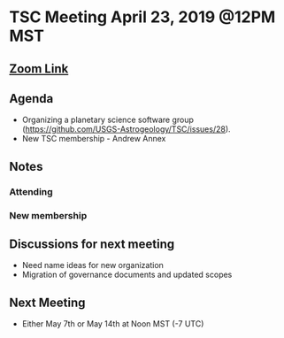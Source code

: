 # TSC Meeting April 23, 2019 @12PM MST

## [Zoom Link](???)

## Agenda
- Organizing a planetary science software group (https://github.com/USGS-Astrogeology/TSC/issues/28).
- New TSC membership - Andrew Annex

## Notes

### Attending

### New membership

## Discussions for next meeting

 - Need name ideas for new organization
 - Migration of governance documents and updated scopes

## Next Meeting

 - Either May 7th or May 14th at Noon MST (-7 UTC)
